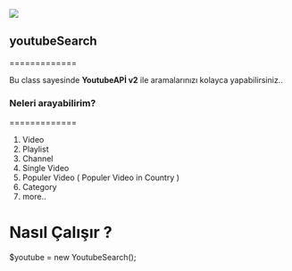 ![](/http://i.imgur.com/wxNX3NA.png)
## youtubeSearch
=============

Bu class sayesinde **YoutubeAPİ v2** ile aramalarınızı kolayca yapabilirsiniz..


### Neleri arayabilirim?
=============

1. Video
2. Playlist
3. Channel
4. Single Video
5. Populer Video ( Populer Video in Country )
6. Category
7. more..



Nasıl Çalışır ?
=============

$youtube = new YoutubeSearch();
